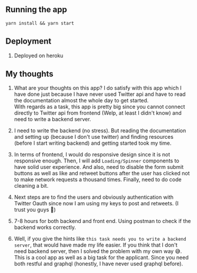 ## Running the app

`yarn install && yarn start`

## Deployment

1. Deployed on heroku

## My thoughts

1. What are your thoughts on this app?
   I do satisfy with this app which I have done just because I have never used Twitter api and have to read
   the documentation almost the whole day to get started.  
   With regards as a task, this app is pretty big since you cannot connect directly to Twitter api from frontend (Welp, at least I didn't know) and
   need to write a backend server.

2. I need to write the backend (no stress). But reading the documentation and setting up (because I don't use twitter) and finding resources (before I start writing backend) and getting started took my time.

3. In terms of frontend, I would do responsive design since it is not responsive enough. Then, I will add `Loading/Spinner` components to have solid user experience. And also, need to disable the form submit buttons as well as like and retweet buttons after the user has clicked not to make network requests a thousand times. Finally, need to do code cleaning a bit.

4. Next steps are to find the users and obviously authentication with Twitter Oauth since now I am using my keys to post and retweets. (I trust you guys 😬)

5. 7-8 hours for both backend and front end. Using postman to check if the backend works correctly.

6. Well, if you give the hints like `this task needs you to write a backend server`, that would have made my life easier. If you think that I don't need backend server, then I solved the problem with my own way 😅. This is a cool app as well as a big task for the applicant. Since you need both restful and graphql (honestly, I have never used graphql before).
